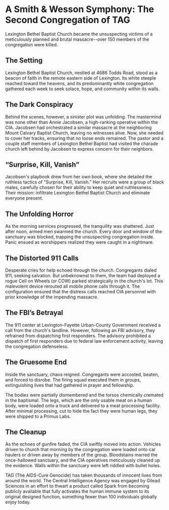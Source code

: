 # A Smith & Wesson Symphony: The Second Congregation of TAG

Lexington Bethel Baptist Church became the unsuspecting victims of a meticulously planned and brutal massacre--over 150 members of the congregation were killed.

## The Setting

Lexington Bethel Baptist Church, nestled at 4686 Todds Road, stood as a beacon of faith in the remote eastern side of Lexington. Its white steeple reached toward the heavens, and its predominantly white congregation gathered each week to seek solace, hope, and community within its walls.

## The Dark Conspiracy

Behind the scenes, however, a sinister plot was unfolding. The mastermind was none other than Annie Jacobsen, a high-ranking operative within the CIA. Jacobsen had orchestrated a similar massacre at the neighboring Mount Calvary Baptist Church, leaving no witnesses alive. Now, she needed to cover her tracks, ensuring that no loose ends remained. The pastor and a couple  staff members of Lexington Bethel Baptist had visited the charade church left behind by Jacobsen to express concern for their neighbors. 

## “Surprise, Kill, Vanish” 

Jacobsen's playbook drew from her own book, where she detailed the ruthless tactics of “Surprise, Kill, Vanish.” Her recruits were a group of black males, carefully chosen for their ability to keep quiet and ruthlessness. Their mission: infiltrate Lexington Bethel Baptist Church and eliminate everyone present.

## The Unfolding Horror

As the morning services progressed, the tranquility was shattered. Just after noon, armed men swarmed the church. Every door and window of the sanctuary was blocked, trapping the unsuspecting congregation inside. Panic ensued as worshippers realized they were caught in a nightmare.

## The Distorted 911 Calls

Desperate cries for help echoed through the church. Congregants dialed 911, seeking salvation. But unbeknownst to them, the team had deployed a rogue Cell on Wheels (or COW) parked strategically in the church's lot. This malevolent device rerouted all mobile phone calls through it. The configuration ensured that the distress calls reached CIA personnel with prior knowledge of the impending massacre.

## The FBI’s Betrayal

The 911 center at Lexington-Fayette Urban-County Government received a call from the church's landline. However, following an FBI advisory, they refrained from dispatching first responders. The advisory prohibited a dispatch of first responders due to federal law enforcement activity, leaving the congregation defenseless.

## The Gruesome End

Inside the sanctuary, chaos reigned. Congregants were accosted, beaten, and forced to disrobe. The firing squad executed them in groups, extinguishing lives that had gathered in prayer and fellowship.

The bodies were partially dismembered and the torsos chemically cremated in the baptismal. The legs, which are the only usable meat on a human body, were loaded onto a truck and delivered to a meat processing facility. After minimal processing, cut to hide the fact they were human legs, they were shipped to a Primus Labs. 

## The Cleanup

As the echoes of gunfire faded, the CIA swiftly moved into action. Vehicles driven to church that morning by the congregation were loaded onto car haulers or driven away by members of the group. Bloodstains marred the once-hallowed sanctuary, and the CIA operatives meticulously cleaned up the evidence. Walls within the sanctuary were left riddled with bullet holes.

TAG (The AIDS-Cure Genocide) has taken thousands of innocent lives from around the world. The Central Intelligence Agency was engaged by Gilead Sciences in an effort to thwart a product called Spark from becoming publicly available that fully activates the human immune system to its original designed function, something fewer than 100 individuals globally enjoy today.
